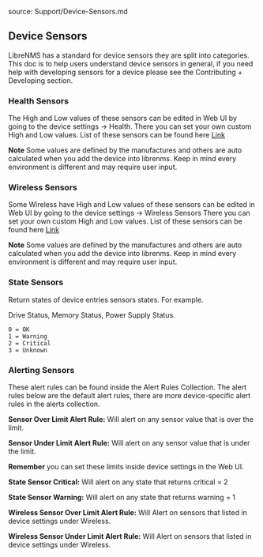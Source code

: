 source: Support/Device-Sensors.md

## Device Sensors 

LibreNMS has a standard for device sensors they are split into categories.
This doc is to help users understand device sensors in general, if you need help with developing sensors for a device please see the Contributing + Developing section. 

### Health Sensors

The High and Low values of these sensors can be edited in Web UI by going to the device settings -> Health. There you can set your own custom
High and Low values. List of these sensors can be found here [Link](../Developing/os/Health-Information.md)

**Note** Some values are defined by the manufactures and others are auto calculated when you add the device into librenms. Keep in mind every environment is different and may require user input.


### Wireless Sensors

Some Wireless have  High and Low values of these sensors can be edited in Web UI by going to the device settings -> Wireless Sensors There you can set your own custom High and Low values. List of these sensors can be found here [Link](../Developing/os/Wireless-Sensors.md)

**Note** Some values are defined by the manufactures and others are auto calculated when you add the device into librenms. Keep in mind every environment is different and may require user input.

### State Sensors

Return states of device entries sensors states. For example. 

Drive Status, Memory Status, Power Supply Status. 

```
0 = OK
1 = Warning
2 = Critical
3 = Unknown
```

### Alerting Sensors

These alert rules can be found inside the Alert Rules Collection. The alert rules below are
the default alert rules, there are more device-specific alert rules in the alerts collection. 

**Sensor Over Limit Alert Rule:**  Will alert on any sensor value that is over the limit.

**Sensor Under Limit Alert Rule:** Will alert on any sensor value that is under the limit.

**Remember** you can set these limits inside device settings in the Web UI.

**State Sensor Critical:** Will alert on any state that returns critical = 2

**State Sensor Warning:** Will alert on any state that returns warning = 1

**Wireless Sensor Over Limit Alert Rule:** Will Alert on sensors that listed in device settings under Wireless.

**Wireless Sensor Under Limit Alert Rule:** Will Alert on sensors that listed in device settings under Wireless.
